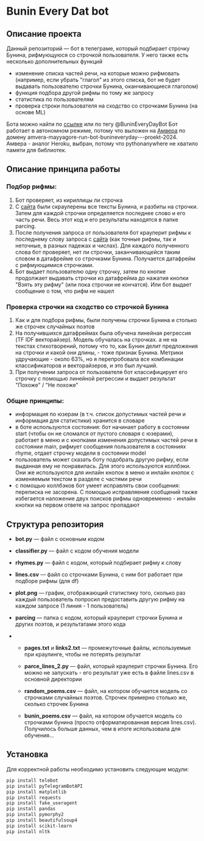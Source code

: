 # Bunin Every Dat bot

## Описание проекта
Данный репозиторий –– бот в телеграме, который подбирает строчку Бунина, рифмующуюся со строчкой пользователя. У него также есть несколько дополнительных функций

- изменение списка частей речи, на которые можно рифмовать (например, если убрать "глагол" из этого списка, бот не будет выдавать пользователю строчки Бунина, оканчивающиеся глаголом)
- функция подбора другой рифмы по тому же запросу
- статистика по пользователям
- проверка строки пользователя на сходство со строчками Бунина (на основе ML)

Бота можно найти по [ссылке](https://t.me/BuninEveryDayBot) или по тегу @BuninEveryDayBot
Бот работает в автономном режиме, потому что выложен на [Амвера](https://cloud.amvera.ru) по домену amvera-mayyagore-run-bot-bunineveryday---proekt-2024. Амвера - аналог Heroku, выбран, потому что pythonanywhere не хватило памяти для библиотек.

## Описание принципа работы

### Подбор рифмы:
1. Бот проверяет, из кириллицы ли строчка
2. С [сайта](https://www.culture.ru/literature/poems/author-ivan-bunin) были скраулерены все тексты Бунина, и разбиты на строчки. Затем для каждой строчки определяется последнее слово и его часть речи. Весь этот код и его результаты находятся в папке parcing.
3. После получения запроса от пользователя бот краулерит рифмы к последнему слову запроса с [сайта](https://rifme.net/) (как точные рифмы, так и неточные, в разных падежах и числах). Для каждого полученного слова бот проверяет, нет ли строчки, заканчивающейся таким словом в датафрейме со строчками Бунина. Получается датафрейм с рифмующимися строчками.
4. Бот выдает пользователю одну строчку, затем по кнопке продолжает выдавать строчки из датафрейма до нажатия кнопки "Взять эту рифму" (или пока строчки не кончатся). Или бот выдает сообщение о том, что рифм не нашел

### Проверка строчки на сходство со строчкой Бунина
1. Как и для подбора рифмы, были получены строчки Бунина и столько же строчек случайных поэтов
2. На получившихся датафреймах была обучена линейная регрессия (TF IDF векторайзер). Модель обучалась на строчках. а не на текстах стихотворений, потому что то, как Бунин делит предложения на строчки и какой они длины, - тоже признак Бунина. Метрики удручающие - около 63%, но я перепробовала все комбинации классификаторов и векторайзеров, и это был лучший.
3. При получении запроса от пользователя бот классифицирует его строчку с помощью линейной регрессии и выдает результат "Похоже" / "Не похоже"

### Общие принципы:
- информация по юзерам (в т.ч. список допустимых частей речи и информация для статистики) хранится в словаре
- в боте используются состояния: бот начинает работу в состоянии start (чтобы он не сломался от пустого словаря с юзерами), работает в меню и с кнопками изменения допустимых частей речи в состоянии main, рифмует сообщения пользователя в состояниях rhyme, отдает строчку модели в состоянии model
- пользователь может сказать боту подобрать другую рифму, если выданная ему не понравилась. Для этого используются коллбэки. Они же используются для инлайн кнопок в меню и инлайн кнопок с изменяемым текстом в разделе с частями речи
- с помощью коллбэков бот умеет исправлять свои сообщения: переписка не засорена. С помощью исправляения сообщений также избегается наложение двух поисков рифмы одновременно - инлайн кнопки на первом ответе на запрос пропадают
   

## Структура репозитория
- **bot.py** –– файл с основным кодом

- **classifier.py** –– файл с кодом обучения модели

- **rhymes.py** –– файл с кодом, который подбирает рифму к слову  

- **lines.csv** –– файл со строчками Бунина, с ним бот работает при подборе рифмы (для df)

- **plot.png** –– график, отображающий статистику того, сколько раз каждый пользователь попросил предоставить другую рифму на каждом запросе (1 линия - 1 пользователь)

- **parcing** –– папка с кодом, который краулерит строчки Бунина и других поэтов, и результатами этого кода
- 
    - **pages.txt** и **links2.txt** –– промежуточные файлы, используемые при краулинге, чтобы не потерять результат

    - **parce_lines_2.py** –– файл, который краулерит строчки Бунина. Его можно не запускать - его результат уже есть в файле lines.csv в основной директории

    - **random_poems.csv**  –– файл, на котором обучается модель со строчками случайных поэтов. Строчек примерно столько же, сколько строчек Бунина
      
    - **bunin_poems.csv**  –– файл, на котором обучается модель со строчками бунина (просто отформатированная версия lines.csv). Получилось больше данных, чем в итоге использовала для обучения...


## Установка

Для корректной работы необходимо установить следующие модули:

```bash
pip install telebot
pip install pyTelegramBotAPI
pip install matplotlib
pip install requests
pip install fake_useragent
pip install pandas
pip install pymorphy2
pip install beautifulsoup4
pip install scikit-learn
pip install nltk
```
